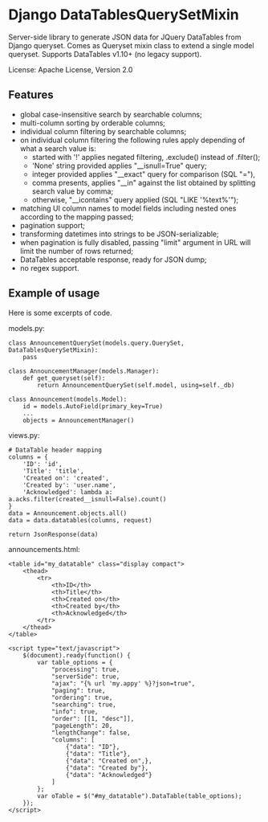 # Django DataTablesQuerySetMixin

Server-side library to generate JSON data for JQuery DataTables from Django queryset.
Comes as Queryset mixin class to extend a single model queryset.
Supports DataTables v1.10+ (no legacy support).

License: Apache License, Version 2.0

## Features

* global case-insensitive search by searchable columns;
* multi-column sorting by orderable columns;
* individual column filtering by searchable columns;
* on individual column filtering the following rules apply depending of what a search value is:
    * started with '!' applies negated filtering, .exclude() instead of .filter();
    * 'None' string provided applies "__isnull=True" query;
    * integer provided applies "__exact" query for comparison (SQL "="),
    * comma presents, applies "__in" against the list obtained by splitting search value by comma;
    * otherwise, "__icontains" query applied (SQL "LIKE '%text%'");
* matching UI column names to model fields including nested ones according to the mapping passed;
* pagination support;
* transforming datetimes into strings to be JSON-serializable;
* when pagination is fully disabled, passing "limit" argument in URL will limit the number of rows returned;
* DataTables acceptable response, ready for JSON dump;
* no regex support.

## Example of usage

Here is some excerpts of code.

models.py:
```
class AnnouncementQuerySet(models.query.QuerySet, DataTablesQuerySetMixin):
    pass

class AnnouncementManager(models.Manager):
    def get_queryset(self):
        return AnnouncementQuerySet(self.model, using=self._db)

class Announcement(models.Model):
    id = models.AutoField(primary_key=True)
    ...
    objects = AnnouncementManager()
```

views.py:
```
# DataTable header mapping
columns = {
    'ID': 'id',
    'Title': 'title',
    'Created on': 'created',
    'Created by': 'user.name',
    'Acknowledged': lambda a: a.acks.filter(created__isnull=False).count()
}
data = Announcement.objects.all()
data = data.datatables(columns, request)

return JsonResponse(data)
```

announcements.html:
```
<table id="my_datatable" class="display compact">
    <thead>
        <tr>
            <th>ID</th>
            <th>Title</th>
            <th>Created on</th>
            <th>Created by</th>
            <th>Acknowledged</th>
        </tr>
    </thead>
</table>

<script type="text/javascript">
    $(document).ready(function() {
        var table_options = {
            "processing": true,
            "serverSide": true,
            "ajax": "{% url 'my.appy' %}?json=true",
            "paging": true,
            "ordering": true,
            "searching": true,
            "info": true,
            "order": [[1, "desc"]],
            "pageLength": 20,
            "lengthChange": false,
            "columns": [
                {"data": "ID"},
                {"data": "Title"},
                {"data": "Created on",},
                {"data": "Created by"},
                {"data": "Acknowledged"}
            ]
        };
        var oTable = $("#my_datatable").DataTable(table_options);
    });
</script>
```

